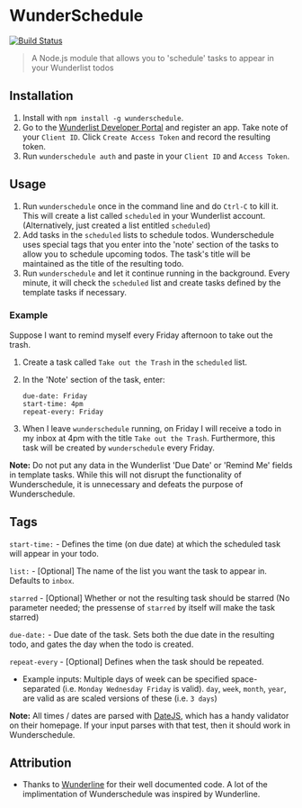 # WunderSchedule
  [![Build Status](https://travis-ci.org/benjamincongdon/WunderSchedule.svg?branch=master)](https://travis-ci.org/benjamincongdon/WunderSchedule)
  >A Node.js module that allows you to 'schedule' tasks to appear in your Wunderlist todos

## Installation
1. Install with `npm install -g wunderschedule`.
2. Go to the [Wunderlist Developer Portal](https://developer.wunderlist.com/apps) and register an app. Take note of your `Client ID`. Click `Create Access Token` and record the resulting token.
3. Run `wunderschedule auth` and paste in your `Client ID` and `Access Token`.

## Usage
1. Run `wunderschedule` once in the command line and do `Ctrl-C` to kill it. This will create a list called `scheduled` in your Wunderlist account. (Alternatively, just created a list entitled `scheduled`)
2. Add tasks in the `scheduled` lists to schedule todos. Wunderschedule uses special tags that you enter into the 'note' section of the tasks to allow you to schedule upcoming todos. The task's title will be maintained as the title of the resulting todo. 
3. Run `wunderschedule` and let it continue running in the background. Every minute, it will check the `scheduled` list and create tasks defined by the template tasks if necessary.

### Example
Suppose I want to remind myself every Friday afternoon to take out the trash.
  1. Create a task called `Take out the Trash` in the `scheduled` list.
  2. In the 'Note' section of the task, enter:

      ```
      due-date: Friday
      start-time: 4pm
      repeat-every: Friday
      ```
  3. When I leave `wunderschedule` running, on Friday I will receive a todo in my inbox at 4pm with the title `Take out the Trash`. Furthermore, this task will be created by `wunderschedule` every Friday.

**Note:** Do not put any data in the Wunderlist 'Due Date' or 'Remind Me' fields in template tasks. While this will not disrupt the functionality of Wunderschedule, it is unnecessary and defeats the purpose of Wunderschedule.

## Tags
`start-time:` - Defines the time (on due date) at which the scheduled task will appear in your todo. 

`list:` - [Optional] The name of the list you want the task to appear in. Defaults to `inbox`. 

`starred` - [Optional] Whether or not the resulting task should be starred (No parameter needed; the pressense of `starred` by itself will make the task starred)

`due-date:` - Due date of the task. Sets both the due date in the resulting todo, and gates the day when the todo is created.

`repeat-every` - [Optional] Defines when the task should be repeated. 
  * Example inputs: Multiple days of week can be specified space-separated (i.e. `Monday Wednesday Friday` is valid). `day`, `week`, `month`, `year`, are valid as are scaled versions of these (i.e. `3 days`)

**Note:** All times / dates are parsed with [DateJS](http://www.datejs.com/), which has a handy validator on their homepage. If your input parses with that test, then it should work in Wunderschedule.

## Attribution
* Thanks to [Wunderline](https://github.com/we-are-next/wunderline/blob/master/wunderline.js) for their well documented code. A lot of the implimentation of Wunderschedule was inspired by Wunderline.
